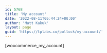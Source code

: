 ```yaml
---
id: 5768
title: 'My account'
date: '2022-08-11T05:44:24+00:00'
author: 'Matt Kakuk'
layout: page
guid: 'https://tplabs.co/pollock/my-account/'
---
```


\[woocommerce\_my\_account\]